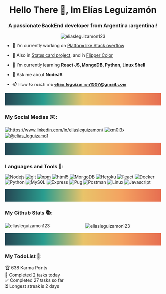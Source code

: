 <h1 align="center">Hello There 👋, Im Elías Leguizamón</h1>
<h3 align="center">A passionate BackEnd developer from Argentina :argentina:!</h3>

<p align="center"> <img src="https://komarev.com/ghpvc/?username=eliasleguizamon123&label=Profile%20views&color=0e75b6&style=flat" alt="eliasleguizamon123" /> </p>



- 🔭 I’m currently working on [Platform like Stack overflow](https://github.com/EliasLeguizamon123/lucaPlatform)

- 🔭 Also in [Status card project](https://github.com/EliasLeguizamon123/CredencialesCopitec), and in [Flipper Color](https://github.com/EliasLeguizamon123/colorFlipper)

- 🌱 I’m currently learning **React JS, MongoDB, Python, Linux Shell**

- 💬 Ask me about **NodeJS**

- 📫 How to reach me **elias.leguizamon1997@gmail.com**


<img src="https://raw.githubusercontent.com/EliasLeguizamon123/EliasLeguizamon123/main/Public/mySeparator.png" alt="postman" width="100%" height="40"/>

<h3 align="left">My Social Medias ✉️:</h3>
<p align="left">
<a href="https://linkedin.com/in/https://www.linkedin.com/in/eliasleguizamon/" target="blank"><img align="center" src="https://cdn.jsdelivr.net/npm/simple-icons@3.0.1/icons/linkedin.svg" alt="https://www.linkedin.com/in/eliasleguizamon/" height="30" width="40" /></a>
<a href="https://stackoverflow.com/users/xm0l3x" target="blank"><img align="center" src="https://cdn.jsdelivr.net/npm/simple-icons@3.0.1/icons/stackoverflow.svg" alt="xm0l3x" height="30" width="40" /></a>
<a href="https://www.hackerearth.com/@elias_leguizamo1" target="blank"><img align="center" src="https://cdn.jsdelivr.net/npm/simple-icons@3.1.0/icons/hackerearth.svg" alt="@elias_leguizamo1" height="30" width="40" /></a>
</p>

<img src="https://raw.githubusercontent.com/EliasLeguizamon123/EliasLeguizamon123/main/Public/mySeparator.png" alt="postman" width="100%" height="40"/>

<h3 align="left">Languages and Tools 🔣:</h3>

<p>
  <img alt="Nodejs" src="https://img.shields.io/badge/-Nodejs-43853d?style=flat-square&logo=Node.js&logoColor=white" />
  <img alt="git" src="https://img.shields.io/badge/-Git-F05032?style=flat-square&logo=git&logoColor=white" />
  <img alt="npm" src="https://img.shields.io/badge/-NPM-CB3837?style=flat-square&logo=npm&logoColor=white" />
  <img alt="html5" src="https://img.shields.io/badge/-HTML5-E34F26?style=flat-square&logo=html5&logoColor=white" />
  <img alt="MongoDB" src="https://img.shields.io/badge/-MongoDB-13aa52?style=flat-square&logo=mongodb&logoColor=white" />
  <img alt="Heroku" src="https://img.shields.io/badge/-Heroku-430098?style=flat-square&logo=heroku&logoColor=white" />
  <img alt="React" src="https://img.shields.io/badge/-React-45b8d8?style=flat-square&logo=react&logoColor=white" />
  <img alt="Docker" src="https://img.shields.io/badge/-Docker-46a2f1?style=flat-square&logo=docker&logoColor=white" />  
  <img alt="Python" src="https://img.shields.io/badge/-Python-3776AB?style=flat-square&logo=python&logoColor=white" />
  <img alt="MySQL" src="https://img.shields.io/badge/-MySQL-4479A1?style=flat-square&logo=MySQL&logoColor=white" />
  <img alt="Express" src="https://img.shields.io/badge/-Express-a3a3a3?style=flat-square&logo=express&logoColor=white" />
  <img alt="Pug" src="https://img.shields.io/badge/-Pug-805137?style=flat-square&logo=pug&logoColor=white" />
  <img alt="Postman" src="https://img.shields.io/badge/-Postman-f06213?style=flat-square&logo=postman&logoColor=white" />
  <img alt="Linux" src="https://img.shields.io/badge/-Linux-000000?style=flat-square&logo=linux&logoColor=white" />
  <img alt="Javascript" src="https://img.shields.io/badge/-Javascript-f2d200?style=flat-square&logo=javascript&logoColor=white" />
  
</p>

<img src="https://raw.githubusercontent.com/EliasLeguizamon123/EliasLeguizamon123/main/Public/mySeparator.png" alt="postman" width="100%" height="40"/>

<h3 align="left">My Github Stats 📚:</h3>

<p>&nbsp;
  <img align="left" width="50%" src="https://github-readme-stats.vercel.app/api?username=eliasleguizamon123&show_icons=true&theme=onedark" alt="eliasleguizamon123" /> 
  <img align="center" width="30%" src="https://github-readme-stats.vercel.app/api/top-langs/?username=eliasleguizamon123&layout=compact&theme=onedark" alt="eliasleguizamon123"/>
</p>
  
<img src="https://raw.githubusercontent.com/EliasLeguizamon123/EliasLeguizamon123/main/Public/mySeparator.png" alt="postman" width="100%" height="40" />

<h3 align="left">My TodoList 📑:</h3>

<!-- TODO-IST:START -->
🏆  638 Karma Points           
🌸  Completed 2 tasks today           
✅  Completed 27 tasks so far           
⏳  Longest streak is 2 days
<!-- TODO-IST:END -->
